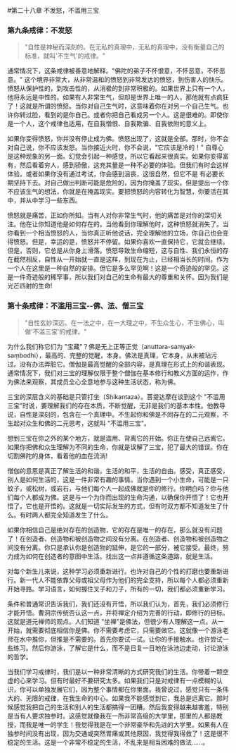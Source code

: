 #第二十八章 不发怒，不滥用三宝

### 第九条戒律：不发怒

>"自性是神秘而深刻的。在无私的真理中，无私的真理中，没有衡量自己的标准，就叫'不生气'的戒律。"

通常情况下，这条戒律被善意地解释。"佛陀的弟子不怀恨意，不怀恶意，不怀恶意。" 这个境界非常大，从非常温和的愤怒到非常发达的愤怒，到伤害人的快乐。愤怒从保护性的，到攻击性的，从消极的到非常积极的。如果世界上只有一个人，他将永远是中性的。如果有人非常生气，但却是世界上唯一的人，那他就有点疯狂了！这就是所谓的愤怒。当你对自己生气时，这意味着你在对另一个自己生气。也许你转过脸，看到的是你自己。或者你把自己看成另一个人。这是很难的。即使你是一个人，这个戒律也适用，在自我憎恨、自我欺骗、自我依附的意义上。

如果你变得愤怒，你并没有停止成为佛。愤怒出现了，这就是全部。那时，你不会对自己说，你不应该发怒。当你接近火时，你不会说，"它应该是冷的！" 自尊心是这种现象的另一面。幻觉会引起一种感觉，所以它看起来很真实。如果你变得富有，然后看着穷人，感到骄傲，这充其量是一种不必要的体验。但我们有时会这样体验。或者如果你没有通过考试，你会感到沮丧，这很自然，但它不是 有必要长期坚持下去。对自己做出判断可能是危险的，因为你掩盖了现实。但是提出一个你不应该生气的想法，你就是在掩盖现实。要把愤怒的内容转化为智慧，你要活在其中，并从中学习一些东西。

愤怒就是痛苦，正如你所知。当有人对你非常生气时，他的痛苦是对你的深切关注。他在让你知道他是如何存在的。当他看到你理解他时，这种愤怒就消失了。当你看到一个相当愤怒的人，当你真正听他说话，完全理解他的立场，你自己也会变得愤怒。但是，幸运的是，愤怒并不停留。如果你喜欢一直保持它，它就会继续。但是，否则，它总是从你身上滑落。愤怒导致生命缩短，这与自性、我们永恒的存在截然相反，自性从一开始就一直是这样，到现在为止，已经相当长的时间。作为一个人在这里是一种自然的安排。但它是多么罕见啊！这是一个奇迹般的罕见。这是一件奇迹般的稀罕事，所以我们对自己的生命有最大的尊重和关怀。因为我们是光芒四射的生命!

### 第十条戒律：不滥用三宝--佛、法、僧三宝
>"自性玄妙深远。在一法之中，在一大理之中，不生众生心，不生佛心，叫做'不滥三宝'的戒律。"

为什么我们称它们为 "宝藏"？佛是无上正等正觉（anuttara-samyak-saṃbodhi），最高的、完整的觉醒，本身。佛法是真理，它本身，从未被玷污过。没有办法弄脏它。僧伽是最高觉醒的全部内容，是真理在形式上的和谐表现。通常情况下，我们对三宝的理解仅限于整个僧伽在基本修行和教义方面的运作，作为佛法来观察，其成员全心全意地参与这种生活状态，称为佛。

三宝的深层含义的基础是只管打坐（Shikantaza）。菩提达摩在谈到这个 "不滥用三宝"时说，要理解我们的存在本质，不断觉醒，无非是我们的基本本性。他教导说，自性是深刻的，包含在一个真理中。不生起你和佛是不同存在的二元观察，不生起对众生和佛的二元思考，这就叫 "不滥用三宝"。

想到三宝在你之外的某个地方，就是滥用、背离它的开始。你正在使自己远离它。如果你把佛和众生理解为不同的生命，你就是误解了三宝，犯了最大的错误。你在切割佛陀的身体，看着他的血在流淌!

僧伽的意思是真正了解生活的和谐，生活的和平，生活的自由。感受，真正感受，别人是如何生活的，这是一件非常有趣的事情。当你遇到一个小生命，可能是一只蚊子，或松树，或岩石，与他们每个人一起成佛就是你的修行。你明白吗？你与他们每个人都成为佛。这是与一个为你而出现的生命沟通，以确保你开悟了！它也开悟了。它也是开悟的。这就是一切实际发生的方式，但有时双方都不知道发生了什么。有时两人都完全知道发生了什么。

如果你相信自己是绝对存在的创造物，它的存在是唯一的存在，那么就没有问题了！在创造者、创造物和被创造物之间没有分离。在创造者、创造物和被创造物之间没有分离。你只是承认你是创造物的延伸，是它的一部分，被它接受。最终，努力成为如何在创造者的意图中生活。找出这一点并遵循这条道路，就是生活。

对每个新生儿来说，这种学习必须重新进行。也许对自己的个性的打磨也要重新进行。新一代人不能依靠父母或祖父母作为他们的完全支持，所以每个人都必须重新开始寻路。学习语言，如何握住叉子和刀子，所有的一切，我们都必须重新学习。

条件和普通常识告诉我们，我们还没有开悟，所以我们认为，首先，我们必须修行才能开悟。曹洞宗传统否认这一点，并将禅定介绍为完善的行动，即修行的目标。这就是道元禅师的观点。人们知道 "坐禅"是佛法，但很少有人理解这一点。从一开始，就需要彻底相信你是佛。你不需要考虑它，只需要做它。这就像一个游泳老师在水中推你，但推是不需要的。首先你要试一试。让你的手接触水。也许尝试一些练习。然后你游泳，了解它是什么，而不是日复一日地在泳池边走动，讨论游泳的哲学。

当我们学习戒律时，我们是以一种非常清晰的方式研究我们的生活。你带着一颗空虚的心来学习。但有时最好不要研究太多。如果我们只是对戒律有一点模糊的认识，你可以单独发展它们，因为整个事情都在你里面。我曾说过，感觉只有一条伟大的、无限的戒律，在我生命的中心。如果我不能感觉到它，我总是远离它。那时候感觉我把自己的生活和别人的生活都搞得一团糟。然后我变得越来越害羞，特别是当有人要求独参时。这感觉就像我在一所非常高级的大学里，那里的人都是教授，而我是唯一的学生！我觉得我是在一个非常豪华和先进的大学里。如果有人在独参时间没有出现，因为交通或突然胃痛或其他原因，我觉得我得救了！这是很不稳定的生活。这是一个非常不稳定的生活，不乱来是相当困难的做法......。